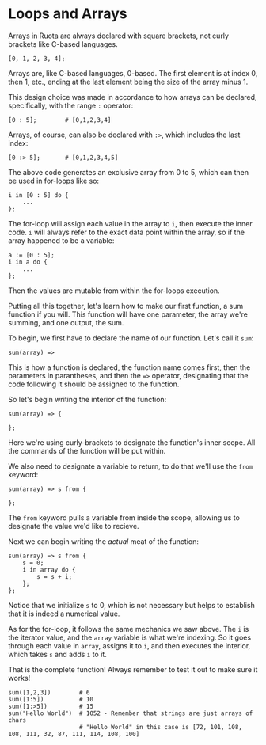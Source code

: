 # Loops and Arrays

Arrays in Ruota are always declared with square brackets, not curly brackets like C-based languages.

	[0, 1, 2, 3, 4];

Arrays are, like C-based languages, 0-based. The first element is at index 0, then 1, etc., ending at the last element being the size of the array minus 1.

This design choice was made in accordance to how arrays can be declared, specifically, with the range `:` operator:

	[0 : 5];		# [0,1,2,3,4]

Arrays, of course, can also be declared with `:>`, which includes the last index:

	[0 :> 5];		# [0,1,2,3,4,5]

The above code generates an exclusive array from 0 to 5, which can then be used in for-loops like so:

	i in [0 : 5] do {
		...
	};

The for-loop will assign each value in the array to `i`, then execute the inner code. `i` will always refer to the exact data point within the array, so if the array happened to be a variable:

	a := [0 : 5];
	i in a do {
		...
	};

Then the values are mutable from within the for-loops execution.

Putting all this together, let's learn how to make our first function, a sum function if you will. This function will have one parameter, the array we're summing, and one output, the sum.

To begin, we first have to declare the name of our function. Let's call it `sum`:

	sum(array) =>

This is how a function is declared, the function name comes first, then the parameters in parantheses, and then the `=>` operator, designating that the code following it should be assigned to the function.

So let's begin writing the interior of the function:

	sum(array) => {

	};

Here we're using curly-brackets to designate the function's inner scope. All the commands of the function will be put within.

We also need to designate a variable to return, to do that we'll use the `from` keyword:

	sum(array) => s from {

	};

The `from` keyword pulls a variable from inside the scope, allowing us to designate the value we'd like to recieve.

Next we can begin writing the _actual_ meat of the function:

	sum(array) => s from {
		s = 0;
		i in array do {
			s = s + i;
		};
	};

Notice that we initialize `s` to 0, which is not necessary but helps to establish that it is indeed a numerical value.

As for the for-loop, it follows the same mechanics we saw above. The `i` is the iterator value, and the `array` variable is what we're indexing. So it goes through each value in `array`, assigns it to `i`, and then executes the interior, which takes `s` and adds `i` to it.

That is the complete function! Always remember to test it out to make sure it works!

	sum([1,2,3])		# 6
	sum([1:5])			# 10
	sum([1:>5])			# 15
	sum("Hello World")	# 1052 - Remember that strings are just arrays of chars
						# "Hello World" in this case is [72, 101, 108, 108, 111, 32, 87, 111, 114, 108, 100]
